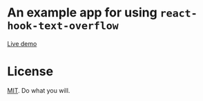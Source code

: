 # An example app for using `react-hook-text-overflow`

[Live demo](https://bence-toth.github.io/ellipsis-visible-experiment/)

# License

[MIT](./LICENSE). Do what you will.
